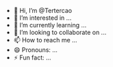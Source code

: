 - 👋 Hi, I’m @Tertercao
- 👀 I’m interested in ...
- 🌱 I’m currently learning ...
- 💞️ I’m looking to collaborate on ...
- 📫 How to reach me ...
- 😄 Pronouns: ...
- ⚡ Fun fact: ...

<!---
Tertercao/Tertercao is a ✨ special ✨ repository because its `README.md` (this file) appears on your GitHub profile.
You can click the Preview link to take a look at your changes.
--->
